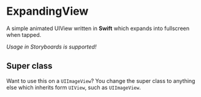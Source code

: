 # ExpandingView
A simple animated UIView written in **Swift** which expands into fullscreen when tapped.

*Usage in Storyboards is supported!*

## Super class

Want to use this on a `UIImageView`? You change the super class to anything else which inherits form `UIView`, such as `UIImageView`.
